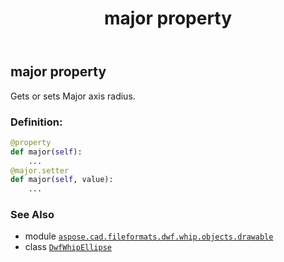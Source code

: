 ﻿---
title: major property
second_title: Aspose.CAD for Python via .NET API References
description: 
type: docs
weight: 110
url: /aspose.cad.fileformats.dwf.whip.objects.drawable/dwfwhipellipse/major/
is_root: false
---

## major property


Gets or sets Major axis radius.
### Definition:
```python
@property
def major(self):
    ...
@major.setter
def major(self, value):
    ...
```

### See Also
* module [`aspose.cad.fileformats.dwf.whip.objects.drawable`](../../)
* class [`DwfWhipEllipse`](/cad/python-net/aspose.cad.fileformats.dwf.whip.objects.drawable/dwfwhipellipse)
